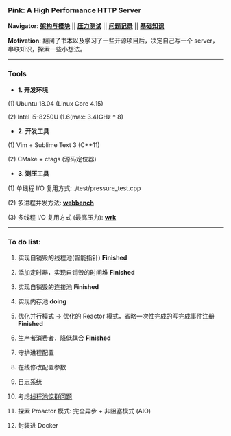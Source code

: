 ### Pink: A High Performance HTTP Server

**Navigator**:
**[架构与模块](https://github.com/Natureal/Pink_server/blob/master/knowledge/architecture.md)** || **[压力测试](https://github.com/Natureal/Pink_server/blob/master/knowledge/evaluation.md)** || **[问题记录](https://github.com/Natureal/Pink_server/blob/master/knowledge/problems.md)** || **[基础知识](https://github.com/Natureal/Pink_server/blob/master/knowledge/README.md)**


**Motivation**: 翻阅了书本以及学习了一些开源项目后，决定自己写一个 server，串联知识，探索一些小想法。

---

### Tools

- **1. 开发环境**

(1) Ubuntu 18.04 (Linux Core 4.15)

(2) Intel i5-8250U (1.6(max: 3.4)GHz * 8)

- **2. 开发工具**

(1) Vim + Sublime Text 3 (C++11)

(2) CMake + ctags (源码定位器)


- **3. 测压工具**

(1) 单线程 I/O 复用方式: ./test/pressure_test.cpp

(2) 多进程并发方法: **[webbench](http://home.tiscali.cz/~cz210552/webbench.html)**

(3) 多线程 I/O 复用方式 (最高压力):  **[wrk](https://github.com/wg/wrk)**

---


### To do list:

1. 实现自销毁的线程池(智能指针) **Finished**

2. 添加定时器，实现自销毁的时间堆 **Finished**

3. 实现自销毁的连接池 **Finished**

4. 实现内存池 **doing**

5. 优化并行模式 -> 优化的 Reactor 模式，省略一次性完成的写完成事件注册 **Finished**

6. 生产者消费者，降低耦合 **Finished**

7. 守护进程配置

8. 在线修改配置参数

9. 日志系统

10. 考虑[线程池惊群问题](https://github.com/Natureal/Pink_server/blob/master/knowledge/%E6%83%8A%E7%BE%A4%E9%97%AE%E9%A2%98.md)

11. 探索 Proactor 模式: 完全异步 + 非阻塞模式 (AIO)

12. 封装进 Docker
